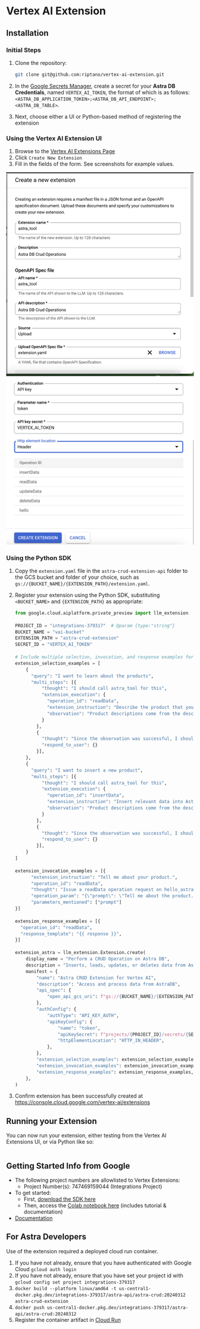 # Vertex AI Extension

## Installation

### Initial Steps

1. Clone the repository:

    ```bash
    git clone git@github.com:riptano/vertex-ai-extension.git
    ```

2. In the [Google Secrets Manager](https://console.cloud.google.com/security/secret-manager), create a secret for your **Astra DB Credentials**, named `VERTEX_AI_TOKEN`, the format of which is as follows: `<ASTRA_DB_APPLICATION_TOKEN>;<ASTRA_DB_API_ENDPOINT>;<ASTRA_DB_TABLE>`.
3. Next, choose either a UI or Python-based method of registering the extension

### Using the Vertex AI Extension UI

1. Browse to the [Vertex AI Extensions Page](https://console.cloud.google.com/vertex-ai/extensions)
2. Click `Create New Extension`
3. Fill in the fields of the form. See screenshots for example values.

![Example of Registering Astra Extension](images/vertexai1.png)
![Example of Registering Astra Extension](images/vertexai2.png)

### Using the Python SDK

1. Copy the `extension.yaml` file in the `astra-crud-extension-api` folder to the GCS bucket and folder of your choice, such as `gs://{BUCKET_NAME}/{EXTENSION_PATH}/extension.yaml`.
2. Register your extension using the Python SDK, substituting `<BUCKET_NAME>` and `{EXTENSION_PATH}` as appropriate:

    ```python
    from google.cloud.aiplatform.private_preview import llm_extension
  
    PROJECT_ID = "integrations-379317"  # @param {type:"string"}
    BUCKET_NAME = "vai-bucket"
    EXTENSION_PATH = "astra-crud-extension"
    SECRET_ID = "VERTEX_AI_TOKEN"

    # Include multiple selection, invocation, and response examples for best results.
    extension_selection_examples = [
        {
          "query": "I want to learn about the products",
          "multi_steps": [{
              "thought": "I should call astra_tool for this",
              "extension_execution": {
                "operation_id": "readData",
                "extension_instruction": "Describe the product that you want to learn about",
                "observation": "Product descriptions come from the description field"
              }
            },
            {
              "thought": "Since the observation was successful, I should respond back to the user with results",
              "respond_to_user": {}
            }],
        },
        {
          "query": "I want to insert a new product",
          "multi_steps": [{
              "thought": "I should call astra_tool for this",
              "extension_execution": {
                "operation_id": "insertData",
                "extension_instruction": "Insert relevant data into Astra DB",
                "observation": "Product descriptions come from the description field"
              }
            },
            {
              "thought": "Since the observation was successful, I should respond back to the user with results",
              "respond_to_user": {}
            }],
        }
    ]
    
    extension_invocation_examples = [{
          "extension_instruction": "Tell me about your product.",
          "operation_id": "readData",
          "thought": "Issue a readData operation request on hello_astra tool",
          "operation_param": "{\"prompt\": \"Tell me about the product.\"}",
          "parameters_mentioned": ["prompt"]
    }]
    
    extension_response_examples = [{
      "operation_id": "readData",
      "response_template": "{{ response }}",
    }]
    
    extension_astra = llm_extension.Extension.create(
        display_name = "Perform a CRUD Operation on Astra DB",
        description = "Inserts, loads, updates, or deletes data from Astra DB and returns it to the user",
        manifest = {
            "name": "Astra CRUD Extension for Vertex AI",
            "description": "Access and process data from AstraDB",
            "api_spec": {
                "open_api_gcs_uri": f"gs://{BUCKET_NAME}/{EXTENSION_PATH}/extension.yaml"
            },
            "authConfig": {
                "authType": "API_KEY_AUTH",
                "apiKeyConfig": {
                    "name": "token",
                    "apiKeySecret": f"projects/{PROJECT_ID}/secrets/{SECRET_ID}/versions/1",
                    "httpElementLocation": "HTTP_IN_HEADER",
                },
            },
            "extension_selection_examples": extension_selection_examples,
            "extension_invocation_examples": extension_invocation_examples,
            "extension_response_examples": extension_response_examples,
        },
    )
    ```

3. Confirm extension has been successfully created at <https://console.cloud.google.com/vertex-ai/extensions>

## Running your Extension

You can now run your extension, either testing from the Vertex AI Extensions UI, or via Python like so:

```python

```

## Getting Started Info from Google

- The following project numbers are allowlisted to Vertex Extensions:
  - Project Number(s): 747469159044 (Integrations Project)
- To get started:
  - First, [download the SDK here](https://console.cloud.google.com/storage/browser/vertex_ai_extensions_sdk_private_releases;tab=objects?forceOnBucketsSortingFiltering=true&project=vertex-sdk-dev&prefix=&forceOnObjectsSortingFiltering=false)
  - Then, access the [Colab notebook here](https://drive.google.com/drive/folders/17GbwWPaOq3GR1GTg_yxQRao6R_gpGplY) (includes tutorial & documentation)
- [Documentation](https://cloud.google.com/vertex-ai/docs/generative-ai/extensions/private/overview)

## For Astra Developers

Use of the extension required a deployed cloud run container.

1. If you have not already, ensure that you have authenticated with Google Cloud `gcloud auth login`
2. If you have not already, ensure that you have set your project id with `gcloud config set project integrations-379317`
3. `docker build --platform linux/amd64 -t us-central1-docker.pkg.dev/integrations-379317/astra-api/astra-crud:20240312 astra-crud-extension`
4. `docker push us-central1-docker.pkg.dev/integrations-379317/astra-api/astra-crud:20240312`
5. Register the container artifact in [Cloud Run](https://console.cloud.google.com/run/create)
